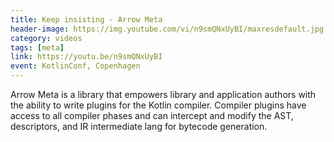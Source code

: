 ```yaml
---
title: Keep insisting - Arrow Meta
header-image: https://img.youtube.com/vi/n9smQNxUyBI/maxresdefault.jpg
category: videos
tags: [meta]
link: https://youtu.be/n9smQNxUyBI
event: KotlinConf, Copenhagen
---
```

Arrow Meta is a library that empowers library and application authors with the ability to write plugins for the Kotlin compiler. Compiler plugins have access to all compiler phases and can intercept and modify the AST, descriptors, and IR intermediate lang for bytecode generation.
